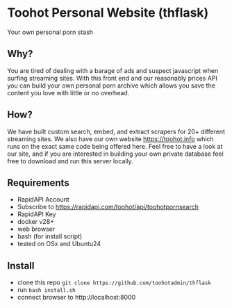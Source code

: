 # Toohot Personal Website (thflask)
Your own personal porn stash

## Why?
You are tired of dealing with a barage of ads and suspect javascript when surfing streaming sites.  With this front end and our reasonably prices API you can build your own personal porn archive which allows you save the content you love with little or no overhead.

## How?
We have built custom search, embed, and extract scrapers for 20+ different streaming sites.  We also have our own website https://toohot.info which runs on the exact same code being offered here.  Feel free to have a look at our site, and if you are interested in building your own private database feel free to download and run this server locally.

## Requirements
* RapidAPI Account
* Subscribe to https://rapidapi.com/toohot/api/toohotpornsearch
* RapidAPI Key
* docker v28+
* web browser
* bash (for install script)
* tested on OSx and Ubuntu24

## Install
* clone this repo `git clone https://github.com/toohotadmin/thflask`
* run `bash install.sh`
* connect browser to http://localhost:8000
